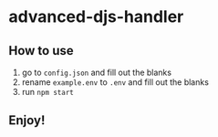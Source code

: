 # advanced-djs-handler
## How to use
1. go to <code>config.json</code> and fill out the blanks
2. rename <code>example.env</code> to <code>.env</code> and fill out the blanks
3. run <code>npm start</code>

## Enjoy!
